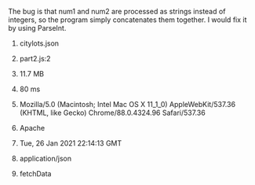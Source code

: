 The bug is that num1 and num2 are processed as strings instead of integers, so the program simply concatenates them together. 
I would fix it by using ParseInt. 

1. citylots.json

2. part2.js:2

3. 11.7 MB

4. 80 ms

5. Mozilla/5.0 (Macintosh; Intel Mac OS X 11_1_0) AppleWebKit/537.36 (KHTML, like Gecko) Chrome/88.0.4324.96 Safari/537.36

6. Apache

7. Tue, 26 Jan 2021 22:14:13 GMT

8. application/json

9. fetchData
